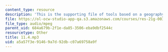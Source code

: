 ```yaml
---
content_type: resource
description: 'This is the supporting file of tools based on a geography lesson. '
file: https://ol-ocw-studio-app-qa.s3.amazonaws.com/courses/res-21g-003-learning-chinese-a-foundation-course-in-mandarin-spring-2011/a5a57f3e91469a7d92dbc07a69758a9f_11.4.mp3
file_type: audio/mpeg
parent_uid: 684a679b-2f1e-da85-3506-eba9dbf2544c
resourcetype: Other
title: 11.4.mp3
uid: a5a57f3e-9146-9a7d-92db-c07a69758a9f
---
```

